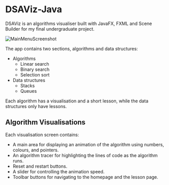 # DSAViz-Java
DSAViz is an algorithms visualiser built with JavaFX, FXML and Scene Builder for my final undergraduate project.

![MainMenuScreenshot](https://github.com/user-attachments/assets/aa8c654e-5ab3-4e61-a7c5-6ad729997d76)

The app contains two sections, algorithms and data structures:
- Algorithms
  - Linear search
  - Binary search
  - Selection sort
- Data structures
  - Stacks
  - Queues

Each algorithm has a visualisation and a short lesson, while the data structures only have lessons.

## Algorithm Visualisations
Each visualisation screen contains:
- A main area for displaying an animation of the algorithm using numbers, colours, and pointers.
- An algorithm tracer for highlighting the lines of code as the algorithm runs.
- Reset and restart buttons.
- A slider for controlling the animation speed.
- Toolbar buttons for navigating to the homepage and the lesson page.
